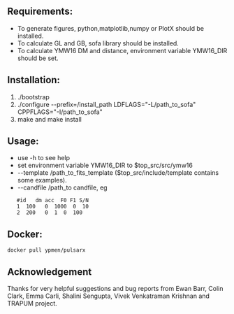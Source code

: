 ## Requirements:
- To generate figures, python,matplotlib,numpy or PlotX should be installed.
- To calculate GL and GB, sofa library should be installed.
- To calculate YMW16 DM and distance, environment variable YMW16_DIR should be set.

## Installation:
1) ./bootstrap
2) ./configure --prefix=/install\_path LDFLAGS="-L/path_to_sofa" CPPFLAGS="-I/path_to_sofa"
3) make and make install

## Usage:
- use -h to see help
- set environment variable YMW16_DIR to $top_src/src/ymw16
- --template /path_to_fits_template ($top_src/include/template contains some examples).
- --candfile /path_to candfile, eg  
```
   #id   dm acc  F0 F1 S/N  
   1  100   0  1000  0  10  
   2  200   0  1  0  100  
```
## Docker:
```
docker pull ypmen/pulsarx
```
## Acknowledgement
Thanks for very helpful suggestions and bug reports from Ewan Barr, Colin Clark, Emma Carli, Shalini Sengupta, Vivek Venkatraman Krishnan and TRAPUM project.
